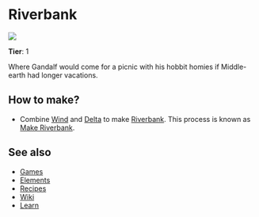 # Riverbank

![](/wiki/images/item.riverbank.png)

**Tier**: 1

Where Gandalf would come for a picnic with his hobbit homies if Middle-earth had longer vacations.

## How to make?

* Combine [Wind](/wiki/elements/wind) and [Delta](/wiki/elements/delta) to make [Riverbank](/wiki/elements/riverbank). This process is known as [Make Riverbank](/wiki/recipes/make-riverbank).

## See also

* [Games](/wiki/games)
* [Elements](/wiki/elements)
* [Recipes](/wiki/recipes)
* [Wiki](/wiki/index)
* [Learn](/learn/index)